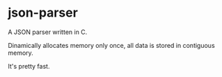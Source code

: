 # json-parser
A JSON parser written in C.

Dinamically allocates memory only once, all data is stored in contiguous memory.

It's pretty fast.
